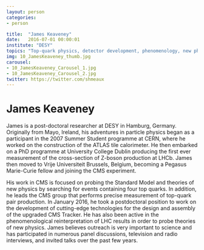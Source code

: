 ```yaml
---
layout: person
categories:
- person

title:  "James Keaveney"
date:   2016-07-01 00:00:01
institute: "DESY"
topics: "Top-quark physics, detector development, phenomenology, new physics"
img: 10_JamesKeaveney_thumb.jpg
carousel:
- 10_JamesKeaveney_Carousel_1.jpg
- 10_JamesKeaveney_Carousel_2.jpg
twitter: https://twitter.com/shmeaux
---
```


# James Keaveney

James is a post-doctoral researcher at DESY in Hamburg, Germany. Originally from Mayo, Ireland, his adventures in particle physics began as a participant in the 2007 Summer Student programme at CERN, where he worked on the construction of the ATLAS tile calorimeter. He then embarked on a PhD programme at University College Dublin producing the first ever measurement of the cross-section of Z-boson production at LHCb. James then moved to Vrije Universiteit Brussels, Belgium, becoming a Pegasus Marie-Curie fellow and joining the CMS experiment.

His work in CMS is focused on probing the Standard Model and theories of new physics by searching for events containing four top quarks. In addition, he leads the CMS group that performs precise measurement of top-quark pair production. In January 2016, he took a postdoctoral position to work on the development of cutting-edge technologies for the design and assembly of the upgraded CMS Tracker. He has also been active in the phenomenological reinterpretation of LHC results in order to probe theories of new physics. James believes outreach is very important to science and has participated in numerous panel discussions, television and radio interviews, and invited talks over the past few years.
